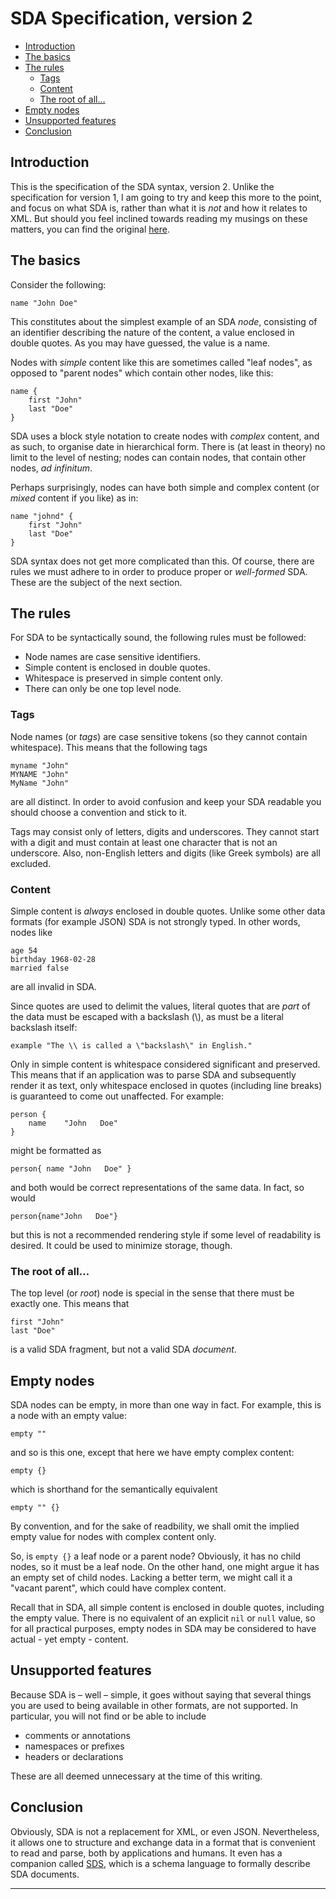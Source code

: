 # SDA Specification, version 2

- [Introduction](/docs/SPECIFICATION.md#introduction)
- [The basics](/docs/SPECIFICATION.md#the-basics)
- [The rules](/docs/SPECIFICATION.md#the-rules)
	- [Tags](/docs/SPECIFICATION.md#tags)
	- [Content](/docs/SPECIFICATION.md#content)
	- [The root of all…](/docs/SPECIFICATION.md#the-root-of-all)
- [Empty nodes](/docs/SPECIFICATION.md#empty-nodes)
- [Unsupported features](/docs/SPECIFICATION.md#unsupported-features)
- [Conclusion](/docs/SPECIFICATION.md#conclusion)


## Introduction

This is the specification of the SDA syntax, version 2. Unlike the specification 
for version 1, I am going to try and keep this more to the point, and focus on 
what SDA is, rather than what it is *not* and how it relates to XML. But should 
you feel inclined towards reading my musings on these matters, you can find the 
original [here](/docs/SPECIFICATIONV1.md). 


## The basics

Consider the following:

	name "John Doe"

This constitutes about the simplest example of an SDA *node*, consisting of 
an identifier describing the nature of the content, a value enclosed in double 
quotes. As you may have guessed, the value is a name. 

Nodes with *simple* content like this are sometimes called "leaf nodes", as 
opposed to "parent nodes" which contain other nodes, like this: 

	name {
		first "John"
		last "Doe"
	}

SDA uses a block style notation to create nodes with *complex* content, and as 
such, to organise date in hierarchical form. There is (at least in theory) no 
limit to the level of nesting; nodes can contain nodes, that contain other
nodes, *ad infinitum*.

Perhaps surprisingly, nodes can have both simple and complex content (or *mixed* 
content if you like) as in:

	name "johnd" {
		first "John"
		last "Doe"
	}

SDA syntax does not get more complicated than this. Of course, there are rules 
we must adhere to in order to produce proper or *well-formed* SDA. These are the 
subject of the next section.


## The rules

For SDA to be syntactically sound, the following rules must be followed:

- Node names are case sensitive identifiers.
- Simple content is enclosed in double quotes.
- Whitespace is preserved in simple content only.
- There can only be one top level node.

### Tags

Node names (or *tags*) are case sensitive tokens (so they cannot contain 
whitespace). This means that the following tags

	myname "John"
	MYNAME "John"
	MyName "John"

are all distinct. In order to avoid confusion and keep your SDA readable you 
should choose a convention and stick to it.

Tags may consist only of letters, digits and underscores. They cannot start with 
a digit and must contain at least one character that is not an underscore. Also, 
non-English letters and digits (like Greek symbols) are all excluded.

### Content

Simple content is *always* enclosed in double quotes. Unlike some other data 
formats (for example JSON) SDA is not strongly typed. In other words, nodes like

	age 54
	birthday 1968-02-28
	married false
	
are all invalid in SDA. 

Since quotes are used to delimit the values, literal quotes that are *part* of 
the data must be escaped with a backslash (\\), as must be a literal backslash 
itself:

	example "The \\ is called a \"backslash\" in English."

Only in simple content is whitespace considered significant and preserved. This 
means that if an application was to parse SDA and subsequently render it as text, 
only whitespace enclosed in quotes (including line breaks) is guaranteed to come 
out unaffected. For example:

	person {
		name    "John   Doe"
	}

might be formatted as

	person{ name "John   Doe" }

and both would be correct representations of the same data. In fact, so would

	person{name"John   Doe"}

but this is not a recommended rendering style if some level of readability is 
desired. It could be used to minimize storage, though.

### The root of all…

The top level (or *root*) node is special in the sense that there must be 
exactly one. This means that

	first "John"
	last "Doe"

is a valid SDA fragment, but not a valid SDA *document*.


## Empty nodes

SDA nodes can be empty, in more than one way in fact. For example, this is a node 
with an empty value:

	empty ""

and so is this one, except that here we have empty complex content:

	empty {}
	
which is shorthand for the semantically equivalent

	empty "" {}

By convention, and for the sake of readbility, we shall omit the implied empty 
value for nodes with complex content only. 

So, is `empty {}` a leaf node or a parent node? Obviously, it has no child nodes,
so it must be a leaf node. On the other hand, one might argue it has an empty set 
of child nodes. Lacking a better term, we might call it a "vacant parent", which
could have complex content.

Recall that in SDA, all simple content is enclosed in double quotes, including 
the empty value. There is no equivalent of an explicit `nil` or `null` value, so 
for all practical purposes, empty nodes in SDA may be considered to have actual - 
yet empty - content.


## Unsupported features

Because SDA is – well – simple, it goes without saying that several things you 
are used to being available in other formats, are not supported. In particular,
you will not find or be able to include

- comments or annotations
- namespaces or prefixes
- headers or declarations

These are all deemed unnecessary at the time of this writing.


## Conclusion

Obviously, SDA is not a replacement for XML, or even JSON. Nevertheless, it 
allows one to structure and exchange data in a format that is convenient to read 
and parse, both by applications and humans. It even has a companion called 
[SDS](https://github.com/hclbaur/sds-core), which is a schema language to 
formally describe SDA documents. 

----